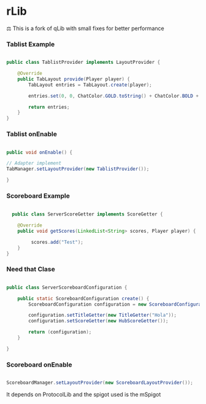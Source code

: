 # rLib
 ⚖️ This is a fork of qLib with small fixes for better performance



### Tablist Example

```java

public class TablistProvider implements LayoutProvider {

    @Override
    public TabLayout provide(Player player) {
        TabLayout entries = TabLayout.create(player);

        entries.set(0, 0, ChatColor.GOLD.toString() + ChatColor.BOLD + "Test");

        return entries;
    }
}

```

### Tablist onEnable

```java

public void onEnable() {

// Adapter implement
TabManager.setLayoutProvider(new TablistProvider());

}

```

### Scoreboard Example

```java
  
  public class ServerScoreGetter implements ScoreGetter {

    @Override
    public void getScores(LinkedList<String> scores, Player player) {

         scores.add("Test");
    }
}

```
### Need that Clase

```java

public class ServerScoreboardConfiguration {

    public static ScoreboardConfiguration create() {
        ScoreboardConfiguration configuration = new ScoreboardConfiguration();

        configuration.setTitleGetter(new TitleGetter("Hola"));
        configuration.setScoreGetter(new HubScoreGetter());

        return (configuration);
    }

}

```

### Scoreboard onEnable

```java

ScoreboardManager.setLayoutProvider(new ScoreboardLayoutProvider());

```
It depends on ProtocolLib and the spigot used is the mSpigot
